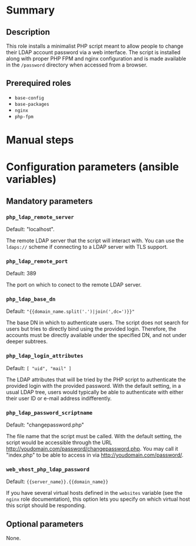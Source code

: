 # Summary

## Description

This role installs a minimalist PHP script meant to allow people to change their
LDAP account password via a web interface. The script is installed along with
proper PHP FPM and nginx configuration and is made available in the `/password`
directory when accessed from a browser.

## Prerequired roles

- `base-config`
- `base-packages`
- `nginx`
- `php-fpm`

# Manual steps

# Configuration parameters (ansible variables)

## Mandatory parameters

### `php_ldap_remote_server`

Default: "localhost".

The remote LDAP server that the script will interact with. You can use the
`ldaps://` scheme if connecting to a LDAP server with TLS support.

### `php_ldap_remote_port`

Default: 389

The port on which to conect to the remote LDAP server.

### `php_ldap_base_dn`

Default: `"{{domain_name.split('.')|join(',dc=')}}"`

The base DN in which to authenticate users. The script does not search for users
but tries to directly bind using the provided login. Therefore, the accounts
must be directly available under the specified DN, and not under deeper
subtrees.

### `php_ldap_login_attributes`

Default: `[ "uid", "mail" ]`

The LDAP attributes that will be tried by the PHP script to authenticate the
provided login with the provided password. With the default setting, in a usual
LDAP tree, users would typically be able to authenticate with either their user
ID or e-mail address indifferently.

### `php_ldap_password_scriptname`

Default: "changepassword.php"

The file name that the script must be called. With the default setting, the
script would be accessible through the URL
<http://youdomain.com/password/changepassword.php>. You may call it "index.php"
to be able to access in via <http://youdomain.com/password/>.

### `web_vhost_php_ldap_password`

Default: `{{server_name}}.{{domain_name}}`

If you have several virtual hosts defined in the `websites` variable (see the
`nginx` role documentation), this option lets you specify on which virtual host
this script should be responding.

## Optional parameters

None.
